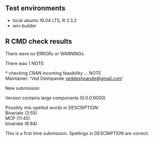 ## Test environments
* local ubuntu 16.04 LTS, R 3.3.2
* win-builder

## R CMD check results
There were no ERRORs or WARNINGs.

There was 1 NOTE:

\* checking CRAN incoming feasibility ... NOTE  
Maintainer: 'Ved Deshpande <veddeshpande@gmail.com>'

New submission

Version contains large components (0.0.0.9000)

Possibly mis-spelled words in DESCRIPTION:  
  Bivariate (3:55)  
  MCP (11:45)  
  bivariate (8:84)  

This is a first time submission. Spellings in DESCRIPTION are correct.
